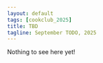 ```yaml
---
layout: default
tags: [cookclub_2025]
title: TBD
tagline: September TODO, 2025
---
```


Nothing to see here yet!
